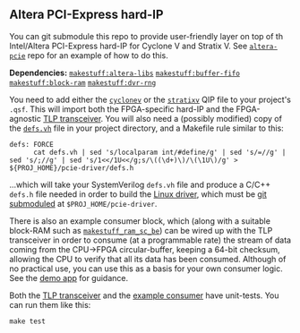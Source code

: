 ## Altera PCI-Express hard-IP
You can git submodule this repo to provide user-friendly layer on top of th Intel/Altera PCI-Express hard-IP for Cyclone V and Stratix V. See [`altera-pcie`](https://github.com/makestuff/altera-pcie) repo for an example of how to do this.

**Dependencies:** [`makestuff:altera-libs`](https://github.com/makestuff/altera-libs) [`makestuff:buffer-fifo`](https://github.com/makestuff/buffer-fifo) [`makestuff:block-ram`](https://github.com/makestuff/block-ram) [`makestuff:dvr-rng`](https://github.com/makestuff/dvr-rng)

You need to add either the [`cyclonev`](cyclonev/pcie.qip) or the [`stratixv`](stratixv/pcie.qip) QIP file to your project's `.qsf`. This will import both the FPGA-specific hard-IP and the FPGA-agnostic [TLP transceiver](tlp-xcvr). You will also need a (possibly modified) copy of the [`defs.vh`](example-defs/defs.vh) file in your project directory, and a Makefile rule similar to this:

    defs: FORCE
          cat defs.vh | sed 's/localparam int/#define/g' | sed 's/=//g' | sed 's/;//g' | sed 's/1<</1U<</g;s/\((\d+)\)/\(\1U\)/g' > ${PROJ_HOME}/pcie-driver/defs.h

...which will take your SystemVerilog `defs.vh` file and produce a C/C++ `defs.h` file needed in order to build the [Linux driver](https://github.com/makestuff/pcie-driver), which must be [git submoduled](https://git-scm.com/book/en/v2/Git-Tools-Submodules) at `$PROJ_HOME/pcie-driver`.

There is also an example consumer block, which (along with a suitable block-RAM such as [`makestuff_ram_sc_be`](https://github.com/makestuff/block-ram/blob/master/ram_sc_be.sv)) can be wired up with the TLP transceiver in order to consume (at a programmable rate) the stream of data coming from the CPU->FPGA circular-buffer, keeping a 64-bit checksum, allowing the CPU to verify that all its data has been consumed. Although of no practical use, you can use this as a basis for your own consumer logic. See the [demo app](https://github.com/makestuff/altera-pcie/blob/master/apps/demo/pcie_app.sv#L77-L93) for guidance.

Both the [TLP transceiver](tlp-xcvr) and the [example consumer](consumer) have unit-tests. You can run them like this:

    make test
